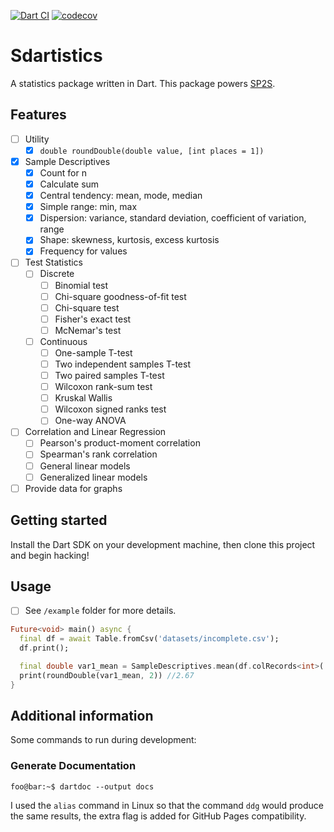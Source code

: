 <!-- 
This README describes the package. If you publish this package to pub.dev,
this README's contents appear on the landing page for your package.

For information about how to write a good package README, see the guide for
[writing package pages](https://dart.dev/guides/libraries/writing-package-pages). 

For general information about developing packages, see the Dart guide for
[creating packages](https://dart.dev/guides/libraries/create-library-packages)
and the Flutter guide for
[developing packages and plugins](https://flutter.dev/developing-packages). 
-->
[![Dart CI](https://github.com/runkaiz/sdartistics/actions/workflows/main.yml/badge.svg)](https://github.com/runkaiz/sdartistics/actions/workflows/main.yml) [![codecov](https://codecov.io/gh/runkaiz/sdartistics/branch/main/graph/badge.svg?token=eFmtCIikp2)](https://codecov.io/gh/runkaiz/sdartistics)

# Sdartistics
A statistics package written in Dart. This package powers [SP2S](https://github.com/yych42/SP2S).

## Features

- [ ] Utility
  - [x] `double roundDouble(double value, [int places = 1])`
- [x] Sample Descriptives
  - [x] Count for n
  - [x] Calculate sum
  - [x] Central tendency: mean, mode, median
  - [x] Simple range: min, max
  - [x] Dispersion: variance, standard deviation, coefficient of variation, range
  - [x] Shape: skewness, kurtosis, excess kurtosis
  - [x] Frequency for values
- [ ] Test Statistics
  - [ ] Discrete
    - [ ] Binomial test
    - [ ] Chi-square goodness-of-fit test
    - [ ] Chi-square test
    - [ ] Fisher's exact test
    - [ ] McNemar's test
  - [ ] Continuous
    - [ ] One-sample T-test
    - [ ] Two independent samples T-test
    - [ ] Two paired samples T-test
    - [ ] Wilcoxon rank-sum test
    - [ ] Kruskal Wallis
    - [ ] Wilcoxon signed ranks test
    - [ ] One-way ANOVA
- [ ] Correlation and Linear Regression
  - [ ] Pearson's product-moment correlation
  - [ ] Spearman's rank correlation
  - [ ] General linear models
  - [ ] Generalized linear models
- [ ] Provide data for graphs

## Getting started

Install the Dart SDK on your development machine, then clone this project and begin hacking!

## Usage

- [ ] See `/example` folder for more details. 

```dart
Future<void> main() async {
  final df = await Table.fromCsv('datasets/incomplete.csv');
  df.print();

  final double var1_mean = SampleDescriptives.mean(df.colRecords<int>('variable_1'));
  print(roundDouble(var1_mean, 2)) //2.67
}
```

## Additional information

Some commands to run during development:

### Generate Documentation
```shell
foo@bar:~$ dartdoc --output docs
```
I used the `alias` command in Linux so that the command `ddg` would produce the same results, the extra flag is added for GitHub Pages compatibility.
